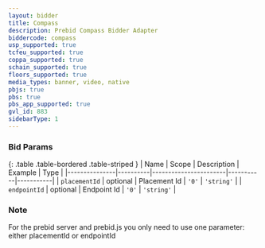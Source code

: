 ```yaml
---
layout: bidder
title: Compass
description: Prebid Compass Bidder Adapter
biddercode: compass
usp_supported: true
tcfeu_supported: true
coppa_supported: true
schain_supported: true
floors_supported: true
media_types: banner, video, native
pbjs: true
pbs: true
pbs_app_supported: true
gvl_id: 883
sidebarType: 1
---
```


### Bid Params

{: .table .table-bordered .table-striped }
| Name          | Scope    | Description           | Example   | Type      |
|---------------|----------|-----------------------|-----------|-----------|
| `placementId`      | optional | Placement Id         | `'0'`    | `'string'` |
| `endpointId`      | optional | Endpoint Id         | `'0'`    | `'string'` |

### Note

For the prebid server and prebid.js you only need to use one parameter: either placementId or endpointId
